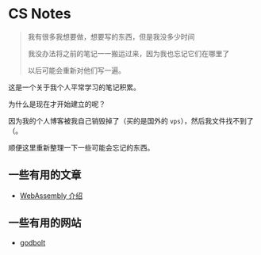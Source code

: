 # CS Notes

> 我有很多我想要做，想要写的东西，但是我没多少时间
>
> 我没办法将之前的笔记一一搬运过来，因为我也忘记它们在哪里了
>
> 以后可能会重新对他们写一遍。

这是一个关于我个人平常学习的笔记积累。

为什么是现在才开始建立的呢？

因为我的个人博客被我自己销毁掉了（买的是国外的 `vps`），然后我文件找不到了（。

顺便这里重新整理一下一些可能会忘记的东西。

## 一些有用的文章

- [WebAssembly 介绍](https://www.smashingmagazine.com/2017/05/abridged-cartoon-introduction-webassembly/)

## 一些有用的网站

- [godbolt](https://godbolt.org/)